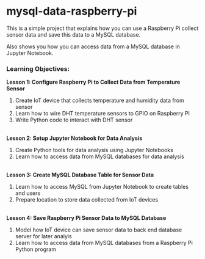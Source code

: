 # mysql-data-raspberry-pi
This is a simple project that explains how you can use a Raspberry Pi collect sensor data and save this data to a MySQL database. 

Also shows you how you can access data from a MySQL database in Jupyter Notebook.

### Learning Objectives:

<b>Lesson 1: Configure Raspberry Pi to Collect Data from Temperature Sensor</b>
<ol>
<li>Create IoT device that collects temperature and humidity data from sensor</li>
<li>Learn how to wire DHT temperature sensors to GPIO on Raspberry Pi</li>
<li>Write Python code to interact with DHT sensor</li>
</ol>
<br>
<b>Lesson 2: Setup Jupyter Notebook for Data Analysis</b>
<ol>
    <li>Create Python tools for data analysis using Jupyter Notebooks</li>
    <li>Learn how to access data from MySQL databases for data analysis</li>
    
</ol>
<br>
<b> Lesson 3: Create MySQL Database Table for Sensor Data</b>
<ol>
    <li>Learn how to access MySQL from Jupyter Notebook to create tables and users</li>
    <li>Prepare location to store data collected from IoT devices</li>    
</ol>
<br>
<b>Lesson 4: Save Raspberry Pi Sensor Data to MySQL Database</b>
<ol>
    <li>Model how IoT device can save sensor data to back end database server for later analyis</li>
    <li>Learn how to access data from MySQL databases from a Raspberry Pi Python program</li>  
</ol>
